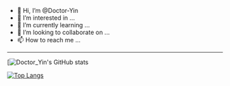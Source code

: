 - 👋 Hi, I’m @Doctor-Yin
- 👀 I’m interested in ...
- 🌱 I’m currently learning ...
- 💞️ I’m looking to collaborate on ...
- 📫 How to reach me ...
----
[![Doctor_Yin's GitHub stats](https://github-readme-stats.vercel.app/api?username=Doctor-Yin&show_icons=true&theme=tokyonight)

[![Top Langs](https://github-readme-stats.vercel.app/api/top-langs/?username=Doctor-Yin&layout=compact&theme=tokyonight)](https://github.com/Karlatemp)
<!---
Doctor-Yin/Doctor-Yin is a ✨ special ✨ repository because its `README.md` (this file) appears on your GitHub profile.
You can click the Preview link to take a look at your changes.
--->
